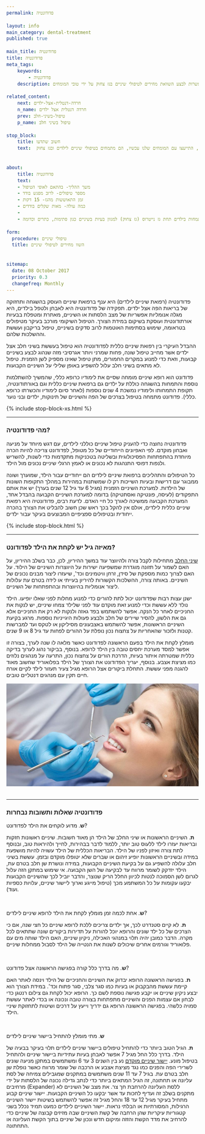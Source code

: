 ```yaml
---
permalink: פדודונטיה

layout: info
main_category: dental-treatment
published: true

main_title: פדודונטיה
title: פדודונטיה
meta_tags:
    keywords:
        - פדודונטיה
    description: פדודונטיה - מהי פדודונטיה? מאיזה גיל יש לקחת את הילד לפדודונט? שאלות ותשובות נבחרות לגבי טיפולי שיניים לילדים, רופאי שיניים מומלצים לילדים וגם אפשרות לבצע השוואת מחירים לטיפולי שיניים בגז צחוק על ידי טובי המומחים

related_content:
    next: חרדה-דנטלית-אצל-ילדים
    n_name: חרדה דנטלית אצל ילדים
    prev: טיפול-בשיני-חלב
    p_name: טיפול בשיני חלב

stop_block: 
    title: חשוב שתדעו
    text:  הילד צריך לעבור טיפול לא נעים בשיניים ומעוניינים לסיים עם זה מהר? אפשר לעבור טיפולים בגז צחוק ולהפחית למינימום את חרדת הילד מהטיפול, התייעצו עם המומחים שלנו עכשיו, הם מתמחים בטיפולי שיניים לילדים ובגז צחוק.        


about:
    title: פדודונטיה
    text: 
    - משך ההליך- בהתאם לאופי הטיפול
    - מספר טיפולים- לרוב מפגש בודד
    - זמן התאוששות מהגז- 15 דקות
    - כמה עולה- מאות שקלים בודדים
    - 
    - טיפולי שיניים לילדים מבצעים בדרך כלל במרפאות המתמחות בילדים תחת גז נייטרוס (גז צחוק) למגוון בעיות בשיניים כגון סתימות, כתרים וכדומה.
    
form:
  procedure: טיפולי שיניים
  title: השוו מחירים לטיפולי שיניים

  
sitemap: 
  date: 08 October 2017
  priority: 0.3
  changefreq: Monthly
---
```

פדודונטיה (רפואת שיניים לילדים) היא ענף ברפואת שיניים העוסק בהשגחה ותחזוקה של בריאות הפה אצל ילדים. תפקידה של פדודונטיה היא לאבחן ולטפל בילדים, היא מגלה אנומליות אפשריות של מצב הלסתות או השיניים, מאתרת ומטפלת בבעיות אורתודונטית ועוסקת בשיקום במידת הצורך. הטיפול השיקומי מורכב בעיקר מטיפולים בטראומה, שימוש בסתימות האוטמות לרוב סדקים בשיניים, טיפול בריקבון ועששת וההשלכות שלהם. 

ההבדל העיקרי בין רפואת שיניים כללית לפדודונטיה הוא טיפול בעששת בשיני חלב אצל ילדים אשר מחייב טיפול שונה, פחות שמרני ויותר אגרסיבי מזה שנהוג לבצע בשיניים קבועות, וזאת כדי למנוע במקרים החמורים, מתן טיפול שאינו מספיק לשן הזמנית. טיפול לא מתאים בשיני חלב עלול להשפיע באופן שלילי על השיניים הקבועות. 

פדודונט הוא רופא שיניים מומחה שסיים את לימודיו כרופא כללי, שהמשיך להשתלמות נוספת והתמחות בהשגחה כוללת על ילדים גם ברפואת שיניים כללית וגם באורתודונטיה, תקופת התמחותו ולימודיו נמשכת 4 שנים נוספות (לאחר סיום לימודיו והכשרתו כרופא כללי). פדודונט מתמחה בטיפול בצרכים של הפה והשיניים של תינוקות, ילדים ובני נוער.  

 {% include stop-block-xs.html %}  

- - - - - -

###  מהי פדודונטיה?

פדודונטיה נחוצה כדי להעניק טיפול שיניים כוללני לילדים, עם דגש מיוחד על מניעה ואבחון מוקדם. לפי האפיונים הייחודיים של כל מטופל, לפדודונט צריכה להיות הכרה מיוחדת בהתפתחות הפסיכולוגית ובשליטה בטכניקות מתקדמות כדי לשנות, להשריש ולנפות דפוסי התנהגות לא נכונים או לאמץ הרגלי שיניים נכונים מול הילד. 

כל הטיפולים והתהליכים ברפואת שיניים לילדים הם ייחודיים עבור הילד, שמוערך ושונה ממבוגר עם דרישות ובעיות השייכות רק לו שמשתנות במהירות במהלך התקופות השונות של הילדות. למערכת השיניים הזמנית (מגיל 6 עד גיל 12 שנים בערך) יש את אותם התפקודים (לעיסה, פונטיקה ואסתטיקה) בדומה למערכת השיניים הקבועה בהבדל אחד, המערכת הקבועה ממשיכה לאורך כל חיי האדם. לדעת רבים, פדודונטיה היא רפואת שיניים כללית לילדים, אולם אין להקל בכך ראש שכן חשוב להבליט את הצורך בהכרה ייחודית ובטיפולים ספציפיים המבוצעים בעיקר עבור ילדים.

 {% include stop-block.html %}  

- - - - - -

###  מאיזה גיל יש לקחת את הילד לפדודונט?

[שיני החלב](/שיני-חלב) מתחילות לקבל צורה ולהיווצר עוד במשך ההיריון, לכן, כבר בשלב ההיריון, על האם לשמור על תזונה מוגדרת שמשפיעה ישירות על היווצרות השיניים של הילוד. על האם לצרוך כמות מספקת של סידן, זרחן וויטמינים וכד', שיעזרו ליצור מבנים נכונים של השיניים. באותה צורה, ההשלכות הקשורות להיריון בעייתי או לידה בטרם עת עלולות ליצור אנומליות בהיווצרות ובהתפתחות של השיניים. 

ישנן עצות רבות שפדודונט יכול לתת להורים כדי למנוע מחלות לפני שאלו יופיעו. הילד נולד ללא עששת וכדי למנוע זאת מוקדם עוד לפני שלילד צמחו שיניים, יש לנקות את החניכיים לאחר כל הנקה. אפשר להשתמש בפד גאזה ולנקות לא רק את החניכיים אלא גם את הלשון, להסיר שיירים של חלב ולבצע פעולות היגייניות נוספות. מרגע בקיעת השיניים  הראשונות, אפשר להשתמש באצבעונים מסיליקון או לטקס ועד למברשות קטנות ולזכור שהאחריות על צחצוח נכון נופלת על ההורים לפחות עד גיל 8 או 9 שנים. 

מומלץ לקחת את הילד בפעם הראשונה לפדודונט כאשר מלאה לו שנה לערך, בצורה זו אפשר למסד מערכת יחסים טובה בין הילד לרופא. בנוסף, בביקור נהוג לערוך בדיקה כללית שמטרתה איתור בעיות, הדרכת הורים על צחצוח נכון, התרעה על מנהגים נלוזים כמו מציצת אצבע. בנוסף, יעריך הפדודונט את הצורך של הילד בפלואוריד שחשוב מאוד להגנה מפני עששת. התחלת ביקורים אצל הרופא מגיל צעיר תעזור לילד לקיים אורח חיים תקין עם מנהגים דנטליים טובים. 


 ![{{ page.title }}](/images/articles/dental-treatment.jpg)  

- - - - - -

###  פדודונטיה שאלות ותשובות נבחרות

**ש**. מדוע לוקחים את הילד לפדודונט?

**ת**. השיניים הראשונות או שיני החלב של הילד הן מאוד חשובות. שיניים ראשונות חזקות ובריאות יעזרו לילד ללעוס טוב יותר, ללמוד לדבר בבהירות, לחייך ולהיראות טוב, ובנוסף לתת צורה ואיזון לפניו של הילד. הבריאות הכללית של הילד עשויה להיות מושפעת במידה ובשיניים הראשונות יופיע זיהום או שברים שלא יטופלו מוקדם ובזמן. עששת בשיני חלב עלולה להשפיע גם על בקיעת השיניים הקבועות, במידה ונושרת  שן חלב בטרם עת, הילד יזדקק לשומר מרווח עד לבקיעה של השן הקבועה. אי שימוש במתקן הזה עלול לגרום לשן הסמוכה לנטות לכיוון החלל הריק שנוצר, והדבר יוביל לכך שהשיניים הקבועות יבקעו עקומות על כל המשתמע מכך (טיפול מייגע וארוך ליישור שיניים, עלויות כספיות ועוד).

 

**ש**. אחת לכמה זמן מומלץ לקחת את הילד לרופא שיניים לילדים?

**ת**. לא קיים סטנדרט לכך, אך ילדים צריכים ללכת לרופא שיניים כל חצי שנה, אם כי הצרכים של כל ילד שונים והרופא יוכל להורות על תדירות ביקורים שונה שתתאים לכל מקרה. הדבר כמובן יהיה תלוי במנהגי האכילה, ניקיון שיניים, האם הילד שותה מים עם פלואוריד וגורמים אחרים שיכולים לשנות את הנטייה של הילד לסבול ממחלות שיניים. 

 

**ש**. מה בדרך כלל קורה בפגישה הראשונה אצל פדודונט?

**ת**. בפגישה הראשונה הרופא יבדוק את השיניים והחניכיים של הילד וינסה לאתר האם קיימת עששת מהבקבוק או בעיות כמו סגר צלבי, סגר פתוח וכד'. במידת הצורך הוא יבצע ניקיון שיניים או יקבע פגישה נוספת לשם כך. הרופא יכול לקחת גם צילום רנטגן כדי לבחון אם עצמות הפנים והשיניים מתפתחות בצורה טובה ונכונה או בכדי לאתר עששת סמויה כלשהי. בפגישה הראשונה הרופא גם ידריך וייעץ על דרכים ושיטות לתחזוקת שיניי הילד.

 

**ש**. מתי מומלץ להתחיל ביישור שיניים לילדים

**ת**. הגיל הטוב ביותר כדי להתחיל טיפולים ביישור שיניים לילדים תלוי בעיקר בבעיה של הילד. בדרך כלל החל מגיל 7 אפשר לאבחן בעיות עתידיות ביישור שיניים ולהתחיל בטיפול מונע. [יישור שיניים מוקדם](/טיפול-אורתודנטי-לילדים) נע בין השנים 3 עד 6 ומשתמשים במתקן מניעה שונים לשרירי הפה והפנים כמו נגד מציצת אצבע או הרכבה של שומר מרווח כאשר נופלת שן חלב בטרם עת. בגיל 7 עד 11 שנים משתמשים במתקנים שמגבילים צמיחה של לסת עליונה או תחתונה, זה הגיל המתאים ביותר כדי לנתב גדילה נכונה של הלסתות על ידי מרחיבים (Expander) ללסת העליונה להרחבת חך צר. את מצב של השיניים לא מתקנים בשלב זה ועדיף לחכות עד אשר יבקעו כל השיניים הקבועות. יישור שיניים קבוע מתחיל בעיקר מגיל 12 עד 18 והחל מגיל זה אפשר להשתמש בשיטות יישור השיניים הרגילות, המסורתיות או הבלתי נראות. יישור השיניים לילדים כמעט תמיד נכלל בשני קטגוריות עיקריות שהן הרחבה של קשת השיניים שבה מזיזים קבוצה של שיניים כדי להרחיב את מדד הקשת והזזה ומיקום חדש ונכון של שיניים בתוך הקשת העליונה או התחתונה.